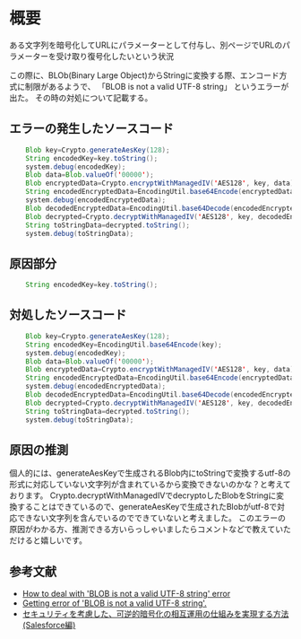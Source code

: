# 概要

ある文字列を暗号化してURLにパラメーターとして付与し、別ページでURLのパラメーターを受け取り復号化したいという状況

この際に、BLOb(Binary Large Object)からStringに変換する際、エンコード方式に制限があるようで、
「BLOB is not a valid UTF-8 string」
というエラーが出た。
その時の対処について記載する。

## エラーの発生したソースコード

```java
    Blob key=Crypto.generateAesKey(128);
    String encodedKey=key.toString();
    system.debug(encodedKey);
    Blob data=Blob.valueOf('00000');
    Blob encryptedData=Crypto.encryptWithManagedIV('AES128', key, data);
    String encodedEncryptedData=EncodingUtil.base64Encode(encryptedData);
    system.debug(encodedEncryptedData);
    Blob decodedEncryptedData=EncodingUtil.base64Decode(encodedEncryptedData);
    Blob decrypted=Crypto.decryptWithManagedIV('AES128', key, decodedEncryptedData);
    String toStringData=decrypted.toString();
    system.debug(toStringData);
```

## 原因部分

```java
    String encodedKey=key.toString();
```

## 対処したソースコード

```java
    Blob key=Crypto.generateAesKey(128);
    String encodedKey=EncodingUtil.base64Encode(key);
    system.debug(encodedKey);
    Blob data=Blob.valueOf('00000');
    Blob encryptedData=Crypto.encryptWithManagedIV('AES128', key, data);
    String encodedEncryptedData=EncodingUtil.base64Encode(encryptedData);
    system.debug(encodedEncryptedData);
    Blob decodedEncryptedData=EncodingUtil.base64Decode(encodedEncryptedData);
    Blob decrypted=Crypto.decryptWithManagedIV('AES128', key, decodedEncryptedData);
    String toStringData=decrypted.toString();
    system.debug(toStringData);
```

## 原因の推測

個人的には、generateAesKeyで生成されるBlob内にtoStringで変換するutf-8の形式に対応していない文字列が含まれているから変換できないのかな？と考えております。
Crypto.decryptWithManagedIVでdecryptoしたBlobをStringに変換することはできているので、generateAesKeyで生成されたBlobがutf-8で対応できない文字列を含んでいるのでできていないと考えました。
このエラーの原因がわかる方、推測できる方いらっしゃいましたらコメントなどで教えていただけると嬉しいです。

## 参考文献

- [How to deal with 'BLOB is not a valid UTF-8 string' error](ttps://developer.salesforce.com/forums/?id=906F00000008mCnIAI)
- [Getting error of 'BLOB is not a valid UTF-8 string'.](https://www.forcetalks.com/salesforce-topic/getting-error-of-blob-is-not-a-valid-utf-8-string/)
- [セキュリティを考慮した、可逆的暗号化の相互運用の仕組みを実現する方法(Salesforce編)](https://web.plus-idea.net/2017/04/salesforce-security-crypto/)